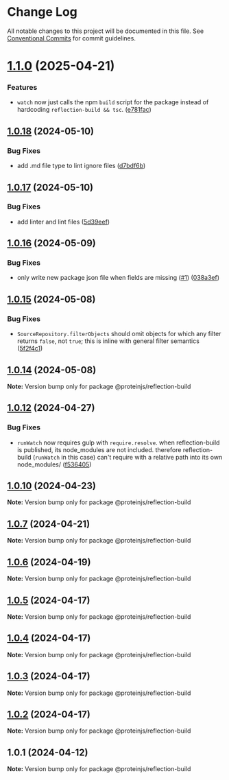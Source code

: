 # Change Log

All notable changes to this project will be documented in this file.
See [Conventional Commits](https://conventionalcommits.org) for commit guidelines.

# [1.1.0](https://github.com/proteinjs/reflection/compare/@proteinjs/reflection-build@1.0.25...@proteinjs/reflection-build@1.1.0) (2025-04-21)


### Features

* `watch` now just calls the npm `build` script for the package instead of hardcoding `reflection-build && tsc`. ([e781fac](https://github.com/proteinjs/reflection/commit/e781facf8d3e010c4decd44659f12e971da7c96c))





## [1.0.18](https://github.com/proteinjs/reflection/compare/@proteinjs/reflection-build@1.0.17...@proteinjs/reflection-build@1.0.18) (2024-05-10)


### Bug Fixes

* add .md file type to lint ignore files ([d7bdf6b](https://github.com/proteinjs/reflection/commit/d7bdf6baa50f93781e71abac3c2732e87cb21999))





## [1.0.17](https://github.com/proteinjs/reflection/compare/@proteinjs/reflection-build@1.0.16...@proteinjs/reflection-build@1.0.17) (2024-05-10)


### Bug Fixes

* add linter and lint files ([5d39eef](https://github.com/proteinjs/reflection/commit/5d39eef78a5a1d8ab24b188d23ff9220b595e885))





## [1.0.16](https://github.com/proteinjs/reflection/compare/@proteinjs/reflection-build@1.0.15...@proteinjs/reflection-build@1.0.16) (2024-05-09)

### Bug Fixes

- only write new package json file when fields are missing ([#1](https://github.com/proteinjs/reflection/issues/1)) ([038a3ef](https://github.com/proteinjs/reflection/commit/038a3ef7c764770c781de00d30ed74b7f610408e))

## [1.0.15](https://github.com/proteinjs/reflection/compare/@proteinjs/reflection-build@1.0.14...@proteinjs/reflection-build@1.0.15) (2024-05-08)

### Bug Fixes

- `SourceRepository.filterObjects` should omit objects for which any filter returns `false`, not `true`; this is inline with general filter semantics ([5f2f4c1](https://github.com/proteinjs/reflection/commit/5f2f4c133f47e447d08bc061f2b7177a767e977b))

## [1.0.14](https://github.com/proteinjs/reflection/compare/@proteinjs/reflection-build@1.0.13...@proteinjs/reflection-build@1.0.14) (2024-05-08)

**Note:** Version bump only for package @proteinjs/reflection-build

## [1.0.12](https://github.com/proteinjs/reflection/compare/@proteinjs/reflection-build@1.0.11...@proteinjs/reflection-build@1.0.12) (2024-04-27)

### Bug Fixes

- `runWatch` now requires gulp with `require.resolve`. when reflection-build is published, its node_modules are not included. therefore reflection-build (`runWatch` in this case) can't require with a relative path into its own node_modules/ ([f536405](https://github.com/proteinjs/reflection/commit/f53640589efcbb0c85643c357606cc0f989771af))

## [1.0.10](https://github.com/proteinjs/reflection/compare/@proteinjs/reflection-build@1.0.8...@proteinjs/reflection-build@1.0.10) (2024-04-23)

**Note:** Version bump only for package @proteinjs/reflection-build

## [1.0.7](https://github.com/proteinjs/reflection/compare/@proteinjs/reflection-build@1.0.6...@proteinjs/reflection-build@1.0.7) (2024-04-21)

**Note:** Version bump only for package @proteinjs/reflection-build

## [1.0.6](https://github.com/proteinjs/reflection/compare/@proteinjs/reflection-build@1.0.5...@proteinjs/reflection-build@1.0.6) (2024-04-19)

**Note:** Version bump only for package @proteinjs/reflection-build

## [1.0.5](https://github.com/proteinjs/reflection/compare/@proteinjs/reflection-build@1.0.4...@proteinjs/reflection-build@1.0.5) (2024-04-17)

**Note:** Version bump only for package @proteinjs/reflection-build

## [1.0.4](https://github.com/proteinjs/reflection/compare/@proteinjs/reflection-build@1.0.3...@proteinjs/reflection-build@1.0.4) (2024-04-17)

**Note:** Version bump only for package @proteinjs/reflection-build

## [1.0.3](https://github.com/proteinjs/reflection/compare/@proteinjs/reflection-build@1.0.2...@proteinjs/reflection-build@1.0.3) (2024-04-17)

**Note:** Version bump only for package @proteinjs/reflection-build

## [1.0.2](https://github.com/proteinjs/reflection/compare/@proteinjs/reflection-build@1.0.1...@proteinjs/reflection-build@1.0.2) (2024-04-17)

**Note:** Version bump only for package @proteinjs/reflection-build

## 1.0.1 (2024-04-12)

**Note:** Version bump only for package @proteinjs/reflection-build
